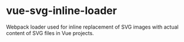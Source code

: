 # vue-svg-inline-loader
Webpack loader used for inline replacement of SVG images with actual content of SVG files in Vue projects.
